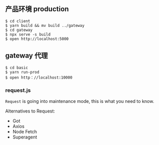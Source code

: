 ## 产品环境 production

```shell
$ cd client
$ yarn build && mv build ../gateway
$ cd gateway
$ npx serve -s build
$ open http://localhost:5000
```

## gateway 代理

```shell
$ cd basic
$ yarn run-prod
$ open http：//localhost:10000
```

### request.js


`Request` is going into maintenance mode, this is what you need to know.

Alternatives to Request:

- Got
- Axios
- Node Fetch
- Superagent
